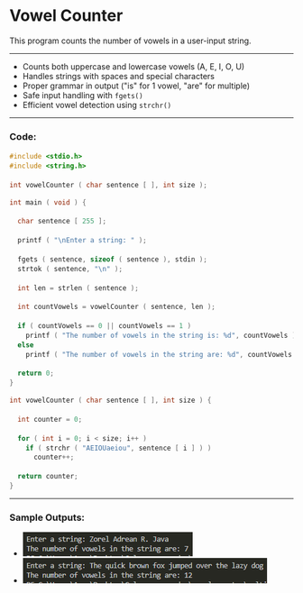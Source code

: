 # Vowel Counter
This program counts the number of vowels in a user-input string.

---
-   Counts both uppercase and lowercase vowels (A, E, I, O, U)
-   Handles strings with spaces and special characters
-   Proper grammar in output ("is" for 1 vowel, "are" for multiple)
-   Safe input handling with  `fgets()`
-   Efficient vowel detection using  `strchr()`

---
### Code:
```c
#include <stdio.h>
#include <string.h>

int vowelCounter ( char sentence [ ], int size );
```
```c
int main ( void ) {

  char sentence [ 255 ];

  printf ( "\nEnter a string: " );

  fgets ( sentence, sizeof ( sentence ), stdin );
  strtok ( sentence, "\n" );

  int len = strlen ( sentence );

  int countVowels = vowelCounter ( sentence, len );

  if ( countVowels == 0 || countVowels == 1 )
    printf ( "The number of vowels in the string is: %d", countVowels );
  else
    printf ( "The number of vowels in the string are: %d", countVowels );

  return 0;
}
```

```c
int vowelCounter ( char sentence [ ], int size ) {

  int counter = 0;

  for ( int i = 0; i < size; i++ )
    if ( strchr ( "AEIOUaeiou", sentence [ i ] ) )
      counter++;

  return counter;
}
```

---

### Sample Outputs:
-  ![sample output 1](https://github.com/zoreladrean/C-language-codes/blob/main/vowel_counter/multiple_words/sampleOutput1.PNG)
-  ![sample output 2](https://github.com/zoreladrean/C-language-codes/blob/main/vowel_counter/multiple_words/sampleOutput2.PNG)